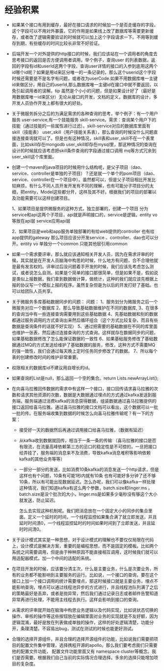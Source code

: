 # 经验积累

<!--记录一些平时开发中需要注意的点-->

- 如果某个接口有用到缓存，最好在接口请求的时候加一个是否走缓存的字段，这个字段可以不用对外暴露，它的作用是如果线上改了数据库等需要更新缓存，或者改了逻辑需要验证的时候就可以加上这个字段请求一下。不用等到缓存到期，有些缓存的时间比较长非常不好验证。

- 后端开发一个对外提供的http接口的时候，我们应该站在一个调用者的角度去思考接口的返回是否方便调用者调用，举个例子，查询user 的列表数据，返回的字段有id和userId这两个字段，查询user详情的接口的入参到底用这两个id哪个id呢？如果是用id来区分唯一的一条记录的，那么这个userid这个字段时候还需要是不是名字有问题，或者改为userCode.如果不用数据库唯一主键id来做区分，用自己的userId,那么数据库唯一主键id在接口中就不要返回，以免引起调用者的误解。tip 虽然是个小小的问题，但是如果设计好了（最好是用数据库唯一id来区分）无论从接口的开发，文档的定义，数据库的设计，多开发人员协作开发上都有很大的好处。

- 关于微服务拆分之后的为满足需求的各种查询的思考，举个例子：有一个用户服务 user-service,有一个技能服务 skill-service。需求：查询某个用户下的技能（通过技能的一些属性进行过滤）。skill-service对应的数据库里面有 skill（技能表） user_skill（用户技能关系表），那么查询的时候没什么问题直接连接查询就可以了。但是也有这种情况，skill表和user_skill不在一个表里面，比如skill存在mongodb user_skill却存在mysql里，那这种情况的查询在设计的时候就应该考虑把skill条件查询的字段通过接口调用 mq等方式冗余到user_skill这个库里面。

- 创建一个maven的java项目的时候用什么结构呢，是父子项目（dao、service、controller是单独的子项目）？还是就一个单个的pom项目（dao、service、controller在一个项目中）。虽然都可以，但是父子项目相比开发比较麻烦，有什么不同人员开发开发有不同的理解，也有可能分子项目分的太细，把entity，Model这些都分开，这样及其不好。根据我们的项目的部署以及功能需要可以这样创建项目。

  1、如果项目是提供微服务的这种方式，独立部署的，创建一个项目 分为service和api这两个子项目，api就是声明接口的，service是逻辑，entity vo等放在api层 service应用api层

  2、如果项目是web和app服务单独部署的有给web提供的controller  也有给app提供的gateway 那么项目应该分开发service 、controller、dao也可以分开。entity vo 单独分一个common 只能其他层引用common
  
- 如果一个需求要评审，那么就应该通知相关开发人员，因为在需求评审的时候，其实就是在开发人员脑海中构思的时候，什么地方有问题，合不合理他就是最有发言权的。评审过后没问题着手开发的时候，我们应该先考虑怎么测试，或者说怎么自测。如果是个简单的接口那很简单，但是如果不是，假如说是类似上报数据，我们拿到数据做计算，做统计，这种的我们就应该先根据上报的协议写一个模拟上报的程序。虽然复杂但是为以后的开发打好了基础。也可以给团队人员共享。

- 关于微服务多库基础数据同步的问题：
  问题：
  1、服务划分为微服务之后一个微服务对应一个数据库
  2、那么导致基础数据维护在不同的数据库,
  3、在很多的查询当中有一些连接查询需要用到这些基础数据
  4、先基础数据和别的数据都通过服务调用的方式查询出来然后循环组合（这个方式比较复杂，而且有些数据是查询条件的话就不好实现）
  5、通过把需要的基础数据在不同的库里面也维护一张表，然后通过连接查询的方式查询。这样就存在数据同步的问题，如果基础数据修改了怎么能保证数据的一致性
  6、如果基础服务修改了基础数据通过MQ的方式发送给维护了基础数据的服务，修改，这种方式不需要MQ的强一致性，我们会通过每天晚上定时任务同步修改了的数据。
  7、所以每个表的创建修改时间的维护非常重要。
  
- 权限相关的数据库id不建议用自增长的id。

- 如果查询的List是null，那么返回一个空的集合。return Lists.newArrayList();

- 在向喜马拉雅回传数据的需求中有这样一个接口，接口回传请求喜马拉雅的次数和请求其他资源的次数，数据是大数据通过埋点的方式通过kafka发送到服务端，服务端通过消费kafka的消息获得数据，组装数据通过喜马拉雅提供的接口返回给喜马拉雅。通过喜马拉雅的接口文档可以看出，这个数据可以一批一批的传。在服务端收集到数据的时候怎么向喜马拉雅传输呢？有一下的方案：

  - 接受好一天的数据然后再通过调用接口给喜马拉雅，（数据有延迟）
  
  - 从kafka收到数据就回传，相当于一条一条的传输  （喜马拉雅的接口是否有限流，在流量高峰依赖第三方的忌口的稳定性是不可控的，一旦把接口给弄挂了，服务端的消息来不及消费，导致kafka消息堆积等影响依赖kafka的其他业务等等）
  
  - 一部分一部分的发送，比如消费10条kafka的消息发送一个http请求，但是这样也有个问题，10条有可能1秒内就有10条 也有可能好多分钟了还不够10条，所以有可能出现数据延迟。怎么办呢，我们可以像kafka一样处理这种情况，我们知道kafka有这么两个参数，batch.size和linger.ms 。batch.size是没个批次的大小，linger.ms是如果多少毫秒没有够这个大小就发送，防止延迟。
  
    怎么去实现这种机制呢。我们把消息放在一个固定大小的同步的集合里面。定义一个延时的时间，一个线程监控如果集合满了就立即发送，并且延时时间清0，一个线程监控延时的时间如果时间到了立即发送，并且延时时间清0。
  
- 关于设计模式其实是一种思想，对于设计模式的理解也不要仅仅局限在代码上，设计模式是解决方案，重要的是编程思想，而不是固定的模板。比如两个系统之间需要调用，但是由于种种原因不能直接相互调用，这时候我们就可以用适配器模式，加一个中间的适配的系统。

- 在项目开发的时候，应该要分清主次，什么是主要业务，什么是次要业务，所有的业务都不能影响到主要服务的运行。比如说，一个接口的查询，要在这个接口上加一个接口调用的统计需要埋点，那这时候接口就是主要业务，埋点不能影响查询，埋点可以通过线程池异步的方式进行，并且线程池队列满了之后的策略最好是丢弃，或者是抛异常，然后我们通过记录日志或者邮件告警知道异常再进行处理，不能用主线程去执行。这样会影响到接口的查询。

- 从需求的评审就开始在脑海中构思业务逻辑以及代码实现，比如说状态切换的操作、审核的操作等这些按钮放在编辑里面对业务的实现就是不友好额，因为逻辑混淆，最好是放在列表做成单独的操作，这样的好处逻辑清楚，功能分开，条理清楚。不容易出bug，测试在测试的时候也能更好测试。

- 合理的选择开源组件，并且合理的选择开源组件的功能，比如说我们需要把项目的配置文件集中管理，选择携程开源的apollo。那么我们要考虑我们只需要他的配置文件功能，
  配置文件功能里面又有 namespace cluster等概念。我们是否需要。根据我们自己当前的实际情况合理选择。多余的选择只能增加项目的复杂度。

